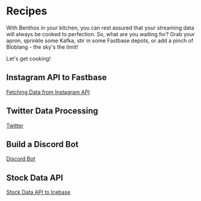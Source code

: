 # Recipes

With Benthos in your kitchen, you can rest assured that your streaming data will always be cooked to perfection. So, what are you waiting for? Grab your apron, sprinkle some Kafka, stir in some Fastbase depots, or add a pinch of Bloblang - the sky's the limit!  

Let's get cooking! 

## Instagram API to Fastbase

[Fetching Data from Instagram API](./Fetching%20Data%20from%20Instagram%20API.md)

## Twitter Data Processing

[Twitter](./Twitter.md)

## Build a Discord Bot

[Discord Bot](./Discord%20Bot.md)

## Stock Data API

[Stock Data API to Icebase](./Stock%20Data%20API%20to%20Icebase.md)